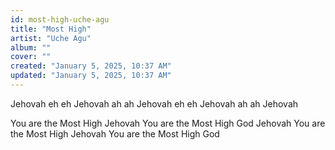```yaml
---
id: most-high-uche-agu
title: "Most High"
artist: "Uche Agu"
album: ""
cover: ""
created: "January 5, 2025, 10:37 AM"
updated: "January 5, 2025, 10:37 AM"
---
```


Jehovah eh eh
Jehovah ah ah
Jehovah eh eh
Jehovah ah ah
Jehovah

You are the Most High
Jehovah
You are the Most High God
Jehovah
You are the Most High
Jehovah
You are the Most High God